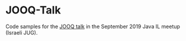 # JOOQ-Talk
Code samples for the [JOOQ talk](https://www.meetup.com/JavaIL/events/264644266) in the September 2019 Java IL meetup (Israeli JUG).
